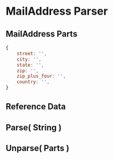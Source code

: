 
# MailAddress Parser


## MailAddress Parts

```javascript
{
	street: '',
	city: '',
	state: '',
	zip: '',
	zip_plus_four: '',
	country: '',
}
```


## Reference Data


## Parse( String )


## Unparse( Parts )

